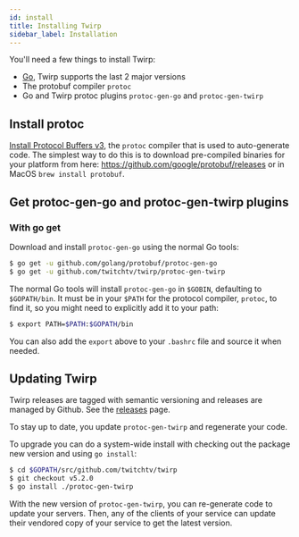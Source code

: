 ```yaml
---
id: install
title: Installing Twirp
sidebar_label: Installation
---
```


You'll need a few things to install Twirp:

- [Go](https://golang.org/doc/install), Twirp supports the last 2 major versions
- The protobuf compiler `protoc`
- Go and Twirp protoc plugins `protoc-gen-go` and `protoc-gen-twirp`

## Install protoc

[Install Protocol Buffers v3](https://developers.google.com/protocol-buffers/docs/gotutorial),
the `protoc` compiler that is used to auto-generate code. The simplest way to do
this is to download pre-compiled binaries for your platform from here:
https://github.com/google/protobuf/releases or in MacOS `brew install protobuf`.

## Get protoc-gen-go and protoc-gen-twirp plugins

### With go get

Download and install `protoc-gen-go` using the normal Go tools:

```sh
$ go get -u github.com/golang/protobuf/protoc-gen-go
$ go get -u github.com/twitchtv/twirp/protoc-gen-twirp
```

The normal Go tools will install `protoc-gen-go` in `$GOBIN`, defaulting to
`$GOPATH/bin`. It must be in your `$PATH` for the protocol compiler, `protoc`,
to find it, so you might need to explicitly add it to your path:

```sh
$ export PATH=$PATH:$GOPATH/bin
```

You can also add the `export` above to your `.bashrc` file and source it when needed.

## Updating Twirp

Twirp releases are tagged with semantic versioning and releases are managed by
Github. See the [releases](https://github.com/twitchtv/twirp/releases) page.

To stay up to date, you update `protoc-gen-twirp` and regenerate your code.

To upgrade you can do a system-wide install with checking
out the package new version and using `go install`:

```sh
$ cd $GOPATH/src/github.com/twitchtv/twirp
$ git checkout v5.2.0
$ go install ./protoc-gen-twirp
```

With the new version of `protoc-gen-twirp`, you can re-generate code to update
your servers. Then, any of the clients of your service can update their vendored
copy of your service to get the latest version.

